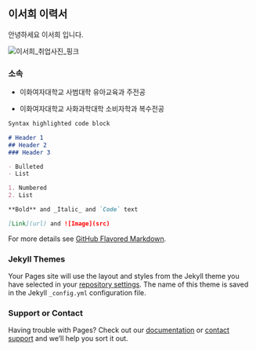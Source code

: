 ## 이서희 이력서

안녕하세요 이서희 입니다.

![이서희_취업사진_핑크](https://user-images.githubusercontent.com/90589395/133077139-30125be0-2697-4c7e-a3a4-b13855703589.jpg)


### 소속

* 이화여자대학교 사범대학 유아교육과 주전공

* 이화여자대학교 사화과학대학 소비자학과 복수전공


```markdown
Syntax highlighted code block

# Header 1
## Header 2
### Header 3

- Bulleted
- List

1. Numbered
2. List

**Bold** and _Italic_ and `Code` text

[Link](url) and ![Image](src)
```

For more details see [GitHub Flavored Markdown](https://guides.github.com/features/mastering-markdown/).

### Jekyll Themes

Your Pages site will use the layout and styles from the Jekyll theme you have selected in your [repository settings](https://github.com/almondhee/almondhee.github.io/settings/pages). The name of this theme is saved in the Jekyll `_config.yml` configuration file.

### Support or Contact

Having trouble with Pages? Check out our [documentation](https://docs.github.com/categories/github-pages-basics/) or [contact support](https://support.github.com/contact) and we’ll help you sort it out.
